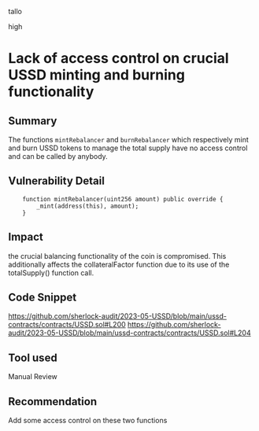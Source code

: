 tallo

high

# Lack of access control on crucial USSD minting and burning functionality

## Summary
The functions ```mintRebalancer``` and ```burnRebalancer``` which respectively mint and burn USSD tokens to manage the total supply have no access control and can be called by anybody.

## Vulnerability Detail
```solidity
    function mintRebalancer(uint256 amount) public override {
        _mint(address(this), amount);
    }
```

## Impact
the crucial balancing functionality of the coin is compromised. This additionally affects the collateralFactor function due to its use of the totalSupply() function call.

## Code Snippet
https://github.com/sherlock-audit/2023-05-USSD/blob/main/ussd-contracts/contracts/USSD.sol#L200
https://github.com/sherlock-audit/2023-05-USSD/blob/main/ussd-contracts/contracts/USSD.sol#L204

## Tool used

Manual Review

## Recommendation
Add some access control on these two functions